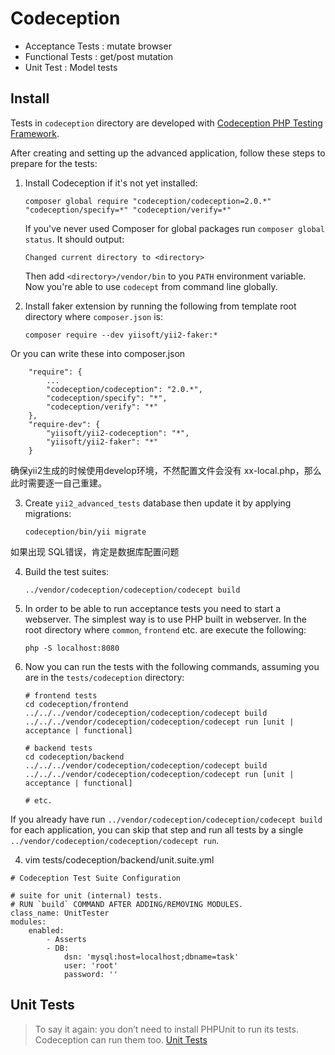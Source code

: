 # Codeception
*   Acceptance Tests :  mutate browser
*   Functional Tests :  get/post mutation
*   Unit Test        :  Model tests
## Install

Tests in `codeception` directory are developed with [Codeception PHP Testing Framework](http://codeception.com/).

After creating and setting up the advanced application, follow these steps to prepare for the tests:

1. Install Codeception if it's not yet installed:

   ```
   composer global require "codeception/codeception=2.0.*" "codeception/specify=*" "codeception/verify=*"
   ```

   If you've never used Composer for global packages run `composer global status`. It should output:

   ```
   Changed current directory to <directory>
   ```

   Then add `<directory>/vendor/bin` to you `PATH` environment variable. Now you're able to use `codecept` from command
   line globally.

2. Install faker extension by running the following from template root directory where `composer.json` is:

   ```
   composer require --dev yiisoft/yii2-faker:*
   ```
 
Or you can write these into composer.json

```
    "require": {
        ...
        "codeception/codeception": "2.0.*",
        "codeception/specify": "*",
        "codeception/verify": "*"
    },
    "require-dev": {
        "yiisoft/yii2-codeception": "*",
        "yiisoft/yii2-faker": "*"
    }
```

确保yii2生成的时候使用develop环境，不然配置文件会没有 xx-local.php，那么此时需要逐一自己重建。

3. Create `yii2_advanced_tests` database then update it by applying migrations:

   ```
   codeception/bin/yii migrate
   ```

 如果出现 SQL错误，肯定是数据库配置问题
   
   
4. Build the test suites:

   ```
   ../vendor/codeception/codeception/codecept build
   ```
   

   
 
4. In order to be able to run acceptance tests you need to start a webserver. The simplest way is to use PHP built in
   webserver. In the root directory where `common`, `frontend` etc. are execute the following:

   ```
   php -S localhost:8080
   ```

5. Now you can run the tests with the following commands, assuming you are in the `tests/codeception` directory:

   ```
   # frontend tests
   cd codeception/frontend
   ../../../vendor/codeception/codeception/codecept build
   ../../../vendor/codeception/codeception/codecept run [unit | acceptance | functional]
   
   # backend tests
   cd codeception/backend
   ../../../vendor/codeception/codeception/codecept build 
   ../../../vendor/codeception/codeception/codecept run [unit | acceptance | functional]
    
   # etc.
   ```

  If you already have run `../vendor/codeception/codeception/codecept build` for each application, you can skip that step and run all tests by a single `../vendor/codeception/codeception/codecept run`.

4. vim tests/codeception/backend/unit.suite.yml
```
# Codeception Test Suite Configuration

# suite for unit (internal) tests.
# RUN `build` COMMAND AFTER ADDING/REMOVING MODULES.
class_name: UnitTester
modules:
    enabled:
        - Asserts
        - DB:
            dsn: 'mysql:host=localhost;dbname=task'
            user: 'root'
            password: ''
```
     
  
## Unit Tests
> To say it again: you don’t need to install PHPUnit to run its tests. Codeception can run them too.
[Unit Tests](http://codeception.com/docs/05-UnitTests)



